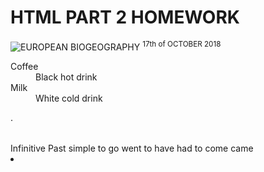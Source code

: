 <h1>HTML PART 2 HOMEWORK </h1>
<img src="https://upload.wikimedia.org/wikipedia/commons/3/39/Europe_biogeography_countries.svg" alt="EUROPEAN BIOGEOGRAPHY" >
<sup>  17th of OCTOBER 2018 </sup>
<dl>
  <dt>Coffee</dt>
  <dd>Black hot drink</dd>
  <dt>Milk</dt>
  <dd>White cold drink</dd>
</dl>

<table>.</table>
<tr><th> Infinitive </th><th> Past simple </th></tr>
<tr><td> to go </td><td> went </td></tr>
<tr><td> to have </td><td> had </td></tr>
<tr><td> to come </td><td> came </td></tr>

<li lang="pl">
